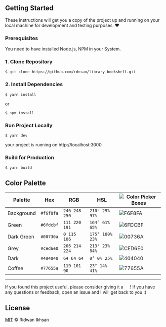 ## Getting Started

These instructions will get you a copy of the project up and running on your local machine for development and testing purposes. :heart:

### Prerequisites

You need to have installed Node.js, NPM in your System.

### 1. Clone Repository

```
$ git clone https://github.com/rdnsan/library-bookshelf.git
```

### 2. Install Dependencies

```
$ yarn install
```

or

```
$ npm install
```

### Run Project Locally

```
$ yarn dev
```

your project is running on http://localhost:3000

### Build for Production

```
$ yarn build
```

## Color Palette

| Palette    | Hex       | RGB           | HSL            | ![Color Picker Boxes](https://draculatheme.com/static/img/color-boxes/eyedropper.png) |
| ---------- | --------- | ------------- | -------------- | ------------------------------------------------------------------------------------- |
| Background | `#f6f8fa` | `246 248 250` | `210° 29% 97%` | ![F6F8FA](https://via.placeholder.com/16/F6F8FA?text=+)                               |
| Green      | `#6fdcbf` | `111 220 191` | `164° 61% 65%` | ![6FDCBF](https://via.placeholder.com/16/6FDCBF?text=+)                               |
| Dark Green | `#00736a` | `0 115 106`   | `175° 100% 23%`| ![00736A](https://via.placeholder.com/16/00736A?text=+)                               |
| Grey       | `#ced6e0` | `206 214 224` | `213° 23% 84%` | ![CED6E0](https://via.placeholder.com/16/CED6E0?text=+)                               |
| Dark       | `#404040` | `64 64 64`    | `0° 0% 25%`    | ![404040](https://via.placeholder.com/16/404040?text=+)                               |
| Coffee     | `#77655a` | `119 101 90`  | `23° 14% 41%`  | ![77655A](https://via.placeholder.com/16/77655A?text=+)                               |

---

If you found this project useful, please consider giving it a <img src="https://git.io/JUn8T" height="14"> ! If you have any questions or feedback, open an issue and I will get back to you :&#8203;)

## License

[MIT](./LICENSE) © Ridwan Ikhsan
